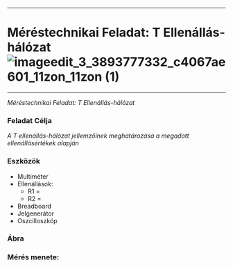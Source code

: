 ***
# Méréstechnikai Feladat: T Ellenállás-hálózat       ![imageedit_3_3893777332_c4067ae601_11zon_11zon (1)](https://github.com/user-attachments/assets/3ca6b91e-7e0f-4bf1-b0bc-aa666866add1)




 
***
*Méréstechnikai Feladat: T Ellenállás-hálózat*
### Feladat Célja  
*A T ellenállás-hálózat jellemzőinek meghatározása a megadott ellenállásértékek alapján*
### Eszközök

- Multiméter    
- Ellenállások:
  - R1 =
  - R2 =
- Breadboard
- Jelgenerátor
- Oszcilloszkóp
### Ábra 




### Mérés menete:
